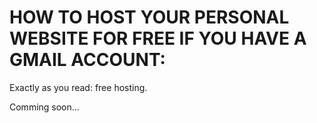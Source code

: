 # HOW TO HOST YOUR PERSONAL WEBSITE FOR FREE IF YOU HAVE A GMAIL ACCOUNT:

Exactly as you read: free hosting.

Comming soon...
